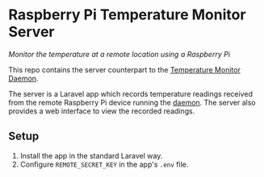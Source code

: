 # Raspberry Pi Temperature Monitor Server

*Monitor the temperature at a remote location using a Raspberry Pi*

This repo contains the server counterpart to the [Temperature Monitor Daemon](https://github.com/philipnewcomer/rpi-temperature-monitor-daemon).

The server is a Laravel app which records temperature readings received from the remote Raspberry Pi device running the [daemon](https://github.com/philipnewcomer/rpi-temperature-monitor-daemon). The server also provides a web interface to view the recorded readings.

## Setup

 1. Install the app in the standard Laravel way.
 2. Configure `REMOTE_SECRET_KEY` in the app's `.env` file.
